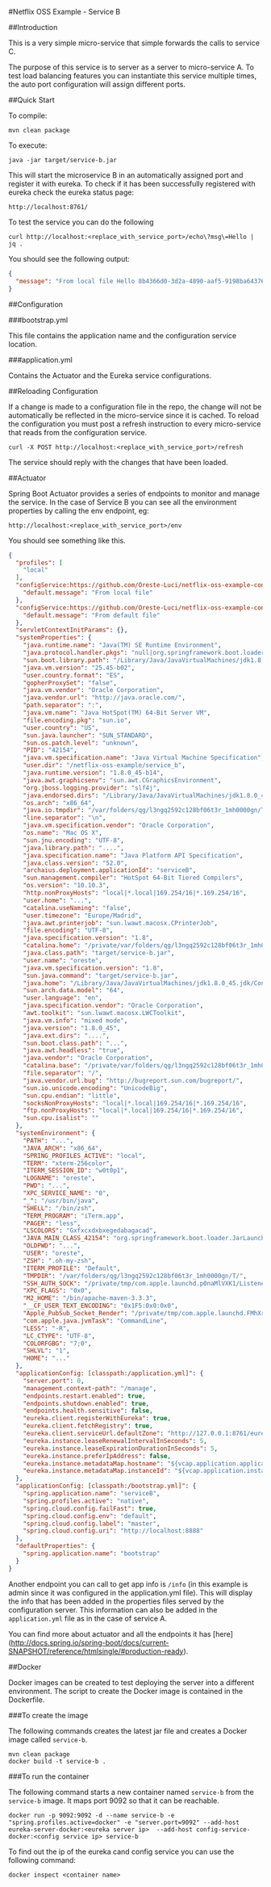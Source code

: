 #Netflix OSS Example - Service B

##Introduction

This is a very simple micro-service that simple forwards the calls to service C.

The purpose of this service is to server as a server to micro-service A. To test load balancing features you can instantiate this service multiple times, the auto port configuration will assign different ports.

##Quick Start
 
To compile:
 
```ShellSession
mvn clean package
```
 
To execute:
 
```ShellSession
java -jar target/service-b.jar
```
 
This will start the microservice B in an automatically assigned port and register it with eureka. To check if it has been successfully registered with eureka check the eureka status page:
 
```
http://localhost:8761/
```
 
To test the service you can do the following 
 
```ShellSession
curl http://localhost:<replace_with_service_port>/echo\?msg\=Hello | jq .
```
 
You should see the following output:
 
```json
{
  "message": "From local file Hello 8b4366d0-3d2a-4890-aaf5-9198ba643763"
}
```
 
##Configuration

###bootstrap.yml

This file contains the application name and the configuration service location.

###application.yml

Contains the Actuator and the Eureka service configurations. 


##Reloading Configuration

If a change is made to a configuration file in the repo, the change will not be automatically be reflected in the micro-service since it is cached. 
To reload the configuration you must post a refresh instruction to every micro-service that reads from the configuration service.

```ShellSession
curl -X POST http://localhost:<replace_with_service_port>/refresh
```

The service should reply with the changes that have been loaded.

##Actuator

Spring Boot Actuator provides a series of endpoints to monitor and manage the service. In the case of Service B you can see all the environment properties by calling the env endpoint, eg:

```
http://localhost:<replace_with_service_port>/env
```

You should see something like this.

```json
{
  "profiles": [
    "local"
  ],
  "configService:https://github.com/Oreste-Luci/netflix-oss-example-config-repo/serviceB-local.properties": {
    "default.message": "From local file"
  },
  "configService:https://github.com/Oreste-Luci/netflix-oss-example-config-repo/serviceB.properties": {
    "default.message": "From default file"
  },
  "servletContextInitParams": {},
  "systemProperties": {
    "java.runtime.name": "Java(TM) SE Runtime Environment",
    "java.protocol.handler.pkgs": "null|org.springframework.boot.loader",
    "sun.boot.library.path": "/Library/Java/JavaVirtualMachines/jdk1.8.0_45.jdk/Contents/Home/jre/lib",
    "java.vm.version": "25.45-b02",
    "user.country.format": "ES",
    "gopherProxySet": "false",
    "java.vm.vendor": "Oracle Corporation",
    "java.vendor.url": "http://java.oracle.com/",
    "path.separator": ":",
    "java.vm.name": "Java HotSpot(TM) 64-Bit Server VM",
    "file.encoding.pkg": "sun.io",
    "user.country": "US",
    "sun.java.launcher": "SUN_STANDARD",
    "sun.os.patch.level": "unknown",
    "PID": "42154",
    "java.vm.specification.name": "Java Virtual Machine Specification",
    "user.dir": "/netflix-oss-example/service_b",
    "java.runtime.version": "1.8.0_45-b14",
    "java.awt.graphicsenv": "sun.awt.CGraphicsEnvironment",
    "org.jboss.logging.provider": "slf4j",
    "java.endorsed.dirs": "/Library/Java/JavaVirtualMachines/jdk1.8.0_45.jdk/Contents/Home/jre/lib/endorsed",
    "os.arch": "x86_64",
    "java.io.tmpdir": "/var/folders/qg/l3ngq2592c128bf06t3r_1mh0000gn/T/",
    "line.separator": "\n",
    "java.vm.specification.vendor": "Oracle Corporation",
    "os.name": "Mac OS X",
    "sun.jnu.encoding": "UTF-8",
    "java.library.path": "....",
    "java.specification.name": "Java Platform API Specification",
    "java.class.version": "52.0",
    "archaius.deployment.applicationId": "serviceB",
    "sun.management.compiler": "HotSpot 64-Bit Tiered Compilers",
    "os.version": "10.10.3",
    "http.nonProxyHosts": "local|*.local|169.254/16|*.169.254/16",
    "user.home": "...",
    "catalina.useNaming": "false",
    "user.timezone": "Europe/Madrid",
    "java.awt.printerjob": "sun.lwawt.macosx.CPrinterJob",
    "file.encoding": "UTF-8",
    "java.specification.version": "1.8",
    "catalina.home": "/private/var/folders/qg/l3ngq2592c128bf06t3r_1mh0000gn/T/tomcat.6195244800423203811.0",
    "java.class.path": "target/service-b.jar",
    "user.name": "oreste",
    "java.vm.specification.version": "1.8",
    "sun.java.command": "target/service-b.jar",
    "java.home": "/Library/Java/JavaVirtualMachines/jdk1.8.0_45.jdk/Contents/Home/jre",
    "sun.arch.data.model": "64",
    "user.language": "en",
    "java.specification.vendor": "Oracle Corporation",
    "awt.toolkit": "sun.lwawt.macosx.LWCToolkit",
    "java.vm.info": "mixed mode",
    "java.version": "1.8.0_45",
    "java.ext.dirs": "....",
    "sun.boot.class.path": "...",
    "java.awt.headless": "true",
    "java.vendor": "Oracle Corporation",
    "catalina.base": "/private/var/folders/qg/l3ngq2592c128bf06t3r_1mh0000gn/T/tomcat.6195244800423203811.0",
    "file.separator": "/",
    "java.vendor.url.bug": "http://bugreport.sun.com/bugreport/",
    "sun.io.unicode.encoding": "UnicodeBig",
    "sun.cpu.endian": "little",
    "socksNonProxyHosts": "local|*.local|169.254/16|*.169.254/16",
    "ftp.nonProxyHosts": "local|*.local|169.254/16|*.169.254/16",
    "sun.cpu.isalist": ""
  },
  "systemEnvironment": {
    "PATH": "...",
    "JAVA_ARCH": "x86_64",
    "SPRING_PROFILES_ACTIVE": "local",
    "TERM": "xterm-256color",
    "ITERM_SESSION_ID": "w0t0p1",
    "LOGNAME": "oreste",
    "PWD": "...",
    "XPC_SERVICE_NAME": "0",
    "_": "/usr/bin/java",
    "SHELL": "/bin/zsh",
    "TERM_PROGRAM": "iTerm.app",
    "PAGER": "less",
    "LSCOLORS": "Gxfxcxdxbxegedabagacad",
    "JAVA_MAIN_CLASS_42154": "org.springframework.boot.loader.JarLauncher",
    "OLDPWD": "...",
    "USER": "oreste",
    "ZSH": ".oh-my-zsh",
    "ITERM_PROFILE": "Default",
    "TMPDIR": "/var/folders/qg/l3ngq2592c128bf06t3r_1mh0000gn/T/",
    "SSH_AUTH_SOCK": "/private/tmp/com.apple.launchd.p0naMlVXK1/Listeners",
    "XPC_FLAGS": "0x0",
    "M2_HOME": "/bin/apache-maven-3.3.3",
    "__CF_USER_TEXT_ENCODING": "0x1F5:0x0:0x0",
    "Apple_PubSub_Socket_Render": "/private/tmp/com.apple.launchd.FMhXrHqB14/Render",
    "com.apple.java.jvmTask": "CommandLine",
    "LESS": "-R",
    "LC_CTYPE": "UTF-8",
    "COLORFGBG": "7;0",
    "SHLVL": "1",
    "HOME": "..."
  },
  "applicationConfig: [classpath:/application.yml]": {
    "server.port": 0,
    "management.context-path": "/manage",
    "endpoints.restart.enabled": true,
    "endpoints.shutdown.enabled": true,
    "endpoints.health.sensitive": false,
    "eureka.client.registerWithEureka": true,
    "eureka.client.fetchRegistry": true,
    "eureka.client.serviceUrl.defaultZone": "http://127.0.0.1:8761/eureka/",
    "eureka.instance.leaseRenewalIntervalInSeconds": 5,
    "eureka.instance.leaseExpirationDurationInSeconds": 5,
    "eureka.instance.preferIpAddress": false,
    "eureka.instance.metadataMap.hostname": "${vcap.application.application_uris[0]}",
    "eureka.instance.metadataMap.instanceId": "${vcap.application.instance_id:${spring.application.name}:${spring.application.instance_id:${random.value}}}"
  },
  "applicationConfig: [classpath:/bootstrap.yml]": {
    "spring.application.name": "serviceB",
    "spring.profiles.active": "native",
    "spring.cloud.config.failFast": true,
    "spring.cloud.config.env": "default",
    "spring.cloud.config.label": "master",
    "spring.cloud.config.uri": "http://localhost:8888"
  },
  "defaultProperties": {
    "spring.application.name": "bootstrap"
  }
}
```

Another endpoint you can call to get app info is ```/info``` (in this example is admin since it was configured in the application.yml file). 
This will display the info that has been added in the properties files served by the configuration server. This information can also be added in the ```application.yml``` file as in the case of service A.


You can find more about actuator and all the endpoints it has [here] (http://docs.spring.io/spring-boot/docs/current-SNAPSHOT/reference/htmlsingle/#production-ready).


##Docker

Docker images can be created to test deploying the server into a different environment. The script to create the Docker image is contained in the Dockerfile.
 
###To create the image

The following commands creates the latest jar file and creates a Docker image called ```service-b```.

```
mvn clean package
docker build -t service-b .
```

###To run the container

The following command starts a new container named ```service-b``` from the ```service-b``` image. It maps port 9092 so that it can be reachable.

```
docker run -p 9092:9092 -d --name service-b -e "spring.profiles.active=docker" -e "server.port=9092" --add-host eureka-server-docker:<eureka server ip>  --add-host config-service-docker:<config service ip> service-b
```

To find out the ip of the eureka cand config service you can use the following command:
 
```
docker inspect <container name>
```
 


